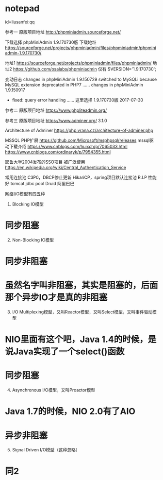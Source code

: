 # notepad
id=liusanfei:qq

参考一
原版项目地址 http://phpminiadmin.sourceforge.net/

下载选择 phpMiniAdmin 1.9.170730版
下载地址 https://sourceforge.net/projects/phpminiadmin/files/phpminiadmin/phpminiadmin-1.9.170730/

地址1 https://sourceforge.net/projects/phpminiadmin/files/phpminiadmin/
地址2 https://github.com/osalabs/phpminiadmin    仅有 $VERSION='1.9.170730';

变动日志
changes in phpMiniAdmin 1.9.150729
switched to MySQLi because MySQL extension deprecated in PHP7
......
changes in phpMiniAdmin 1.9.150917
- fixed: query error handling
......
这里选择 1.9.170730版 2017-07-30

参考二
原版项目地址 https://www.phpliteadmin.org/

参考三
原版项目地址 https://www.adminer.org/
3.1.0

Architecture of Adminer
https://php.vrana.cz/architecture-of-adminer.php

MSSQL PHP扩展
https://github.com/Microsoft/msphpsql/releases
mssql驱动下载介绍
https://www.cnblogs.com/huixch/p/7065033.html
https://www.cnblogs.com/ordinaryk/p/7954355.html

耶鲁大学2004发布的SSO项目 被广泛使用
https://en.wikipedia.org/wiki/Central_Authentication_Service

常用连接池
C3P0，DBCP停止更新
HikariCP，spring项目默认连接池
R.I.P 性能好
tomcat jdbc pool
Druid 阿里巴巴

网络I/O模型有四五种

1. Blocking IO模型
# 同步阻塞

2. Non-Blocking IO模型
# 同步非阻塞
# 虽然名字叫非阻塞，其实是阻塞的，后面那个异步IO才是真的非阻塞

3. I/O Multiplexing模型，又叫Reactor模型，又叫Select模型，又叫事件驱动模型
# NIO里面有这个吧，Java 1.4的时候，是说Java实现了一个select()函数
# 同步阻塞

4. Asynchronous I/O模型，又叫Proactor模型
# Java 1.7的时候，NIO 2.0有了AIO
# 异步非阻塞

5. Signal Driven I/O模型（这种忽略）
# 同2
